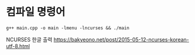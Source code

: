 # 컴파일 명령어

```
g++ main.cpp -o main -lmenu -lncurses && ./main
```

NCURSES 한글 출력
https://bakyeono.net/post/2015-05-12-ncurses-korean-utf-8.html
